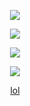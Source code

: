 
<p align="center">  
<img src="https://i.ibb.co/7vFr36d/pepe-the-frog-clown-eqaiylbi3z-unscreen.gif">
</p>

<p align="center">  
<img src="https://komarev.com/ghpvc/?username=hris69&color=grey"><p align="center">
   
<p align="center">
  <img src="https://readme-typing-svg.demolab.com/?lines=@solve+|+Currently+Learning+C;pip+install+bitches&font=Fira%30Code&center=true&width=380&height=50&duration=2500&pause=999">
</p>
<p>    
    <p align="center">
  <img src="https://discord.c99.nl/widget/theme-4/1159829439157383178.png"/>
</p>
<p align="center">
    <a href="https://guns.lol/solve">lol</a>

